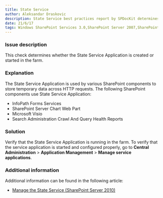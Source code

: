 ```yaml
---
title: State Service
author: Aleksandar Draskovic
description: State Service best practices report by SPDocKit determines whether the State Service Application is created or started in the farm.
date: 21/6/17
tags: Windows SharePoint Services 3.0,SharePoint Server 2007,SharePoint Foundation 2010,SharePoint Server 2010,SharePoint Foundation 2013,SharePoint Server 2013,SharePoint Server 2016
---
```

### Issue description

This check determines whether the State Service Application is created or started in the farm.

### Explanation

The State Service Application is used by various SharePoint components to store temporary data across HTTP requests. The following SharePoint components use State Service Application:

* InfoPath Forms Services
* SharePoint Server Chart Web Part
* Microsoft Visio
* Search Administration Crawl And Query Health Reports

### Solution

Verify that the State Service Application is running in the farm. To verify that the service application is started and configured properly, go to __Central Administration__ > __Application Management__ > __Manage service applications__.

### Additional information

Additional information can be found in the following article:

* <a href="https://technet.microsoft.com/en-us/library/ee704548(v=office.14).aspx">Manage the State Service (SharePoint Server 2010)</a>
